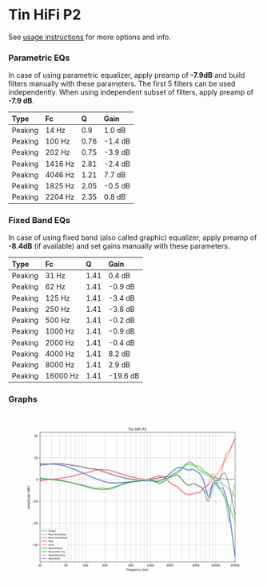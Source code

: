 # Tin HiFi P2
See [usage instructions](https://github.com/jaakkopasanen/AutoEq#usage) for more options and info.

### Parametric EQs
In case of using parametric equalizer, apply preamp of **-7.9dB** and build filters manually
with these parameters. The first 5 filters can be used independently.
When using independent subset of filters, apply preamp of **-7.9 dB**.

| Type    | Fc      |    Q | Gain    |
|:--------|:--------|:-----|:--------|
| Peaking | 14 Hz   | 0.9  | 1.0 dB  |
| Peaking | 100 Hz  | 0.76 | -1.4 dB |
| Peaking | 202 Hz  | 0.75 | -3.9 dB |
| Peaking | 1416 Hz | 2.81 | -2.4 dB |
| Peaking | 4046 Hz | 1.21 | 7.7 dB  |
| Peaking | 1825 Hz | 2.05 | -0.5 dB |
| Peaking | 2204 Hz | 2.35 | 0.8 dB  |

### Fixed Band EQs
In case of using fixed band (also called graphic) equalizer, apply preamp of **-8.4dB**
(if available) and set gains manually with these parameters.

| Type    | Fc       |    Q | Gain     |
|:--------|:---------|:-----|:---------|
| Peaking | 31 Hz    | 1.41 | 0.4 dB   |
| Peaking | 62 Hz    | 1.41 | -0.9 dB  |
| Peaking | 125 Hz   | 1.41 | -3.4 dB  |
| Peaking | 250 Hz   | 1.41 | -3.8 dB  |
| Peaking | 500 Hz   | 1.41 | -0.2 dB  |
| Peaking | 1000 Hz  | 1.41 | -0.9 dB  |
| Peaking | 2000 Hz  | 1.41 | -0.4 dB  |
| Peaking | 4000 Hz  | 1.41 | 8.2 dB   |
| Peaking | 8000 Hz  | 1.41 | 2.9 dB   |
| Peaking | 16000 Hz | 1.41 | -19.6 dB |

### Graphs
![](./Tin%20HiFi%20P2.png)